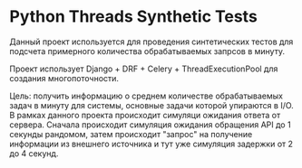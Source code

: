 # Python Threads Synthetic Tests
Данный проект используется для проведения синтетических тестов для подсчета примерного количества обрабатываемых запрсов в минуту.

Проект использует Django + DRF + Celery + ThreadExecutionPool для создания многопоточности.

Цель: получить информацию о среднем количестве обрабатываемых задач в минуту для системы, основные задачи которой упираются в I/O. В рамках данного проекта происходит симуляци ожидания ответа от сервера.
Сначала происходит симуляция ожидания обращения API до 1 секунды рандомом, затем происходит "запрос" на получение информации из внешнего источника и тут уже симуляция задержки от 2 до 4 секунд.